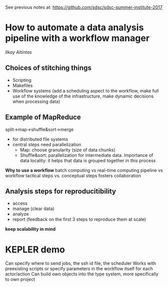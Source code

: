 
See previous notes at: <https://github.com/sdsc/sdsc-summer-institute-2017>

# How to automate a data analysis pipeline with a workflow manager

_Ilkay Altintas_

## Choices of stitching things
- Scripting
- Makefiles
- Workflow systems (add a scheduling aspect to the workflow, make full use of the knowledge of the infrastructure, make dynamic decisions when processing data)


## Example of MapReduce
split->map->shuffle&sort->merge
- for distributed file systems
- central steps need parallelization 
    - Map: choose granularity (size of data chunks)
    - Shuffle&sort: parallelization for intermediate data. Importance of data locality: it helps that data is grouped together in this process

__Why to use a workflow__
batch computing vs real-time computing
pipeline vs workflow
tactical steps vs. conceptual steps
fosters collaboration

## Analysis steps for reproducitibility
- access
- manage (clear data)
- analyze
- report (feedback on the first 3 steps to reproduce them at scale)

__keep scalability in mind__

# KEPLER demo

Can specify where to send jobs, the ssh id file, the scheduler
Works with preexisting scripts or specify parameters in the workflow itself for each actor/action
Can build own objects into the type system, more specifically to own project